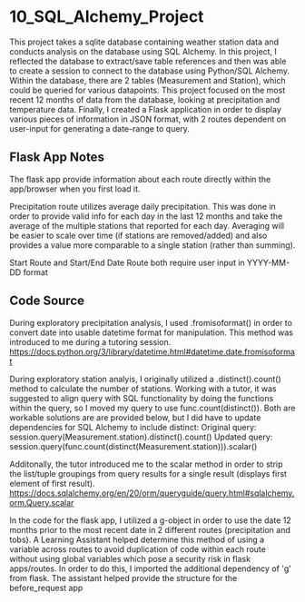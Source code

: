 # 10_SQL_Alchemy_Project

This project takes a sqlite database containing weather station data and conducts analysis on the database using SQL Alchemy. In this project, I reflected the database to extract/save table references and then was able to create a session to connect to the database using Python/SQL Alchemy. Within the database, there are 2 tables (Measurement and Station), which could be queried for various datapoints. This project focused on the most recent 12 months of data from the database, looking at precipitation and temperature data. Finally, I created a Flask application in order to display various pieces of information in JSON format, with 2 routes dependent on user-input for generating a date-range to query. 

Flask App Notes
- 

The flask app provide information about each route directly within the app/browser when you first load it. 

Precipitation route utilizes average daily precipitation. This was done in order to provide valid info for each day in the last 12 months and take the average of the multiple stations that reported for each day. Averaging will be easier to scale over time (if stations are removed/added) and also provides a value more comparable to a single station (rather than summing). 

Start Route and Start/End Date Route both require user input in YYYY-MM-DD format

Code Source
- 
During exploratory precipitation analysis, I used .fromisoformat() in order to convert date into usable datetime format for manipulation. This method was introduced to me during a tutoring session. 
https://docs.python.org/3/library/datetime.html#datetime.date.fromisoformat

During exploratory station analyis, I originally utilized a .distinct().count() method to calculate the number of stations. Working with a tutor, it was suggested to align query with SQL functionality by doing the functions within the query, so I moved my query to use func.count(distinct()). Both are workable solutions are are provided below, but I did have to update dependencies for SQL Alchemy to include distinct: 
Original query: 
session.query(Measurement.station).distinct().count()
Updated query: 
session.query(func.count(distinct(Measurement.station))).scalar()

Additonally, the tutor introduced me to the scalar method in order to strip the list/tuple groupings from query results for a single result (displays first element of first result). 
https://docs.sqlalchemy.org/en/20/orm/queryguide/query.html#sqlalchemy.orm.Query.scalar

In the code for the flask app, I utilized a g-object in order to use the date 12 months prior to the most recent date in 2 different routes (precipitation and tobs). A Learning Assistant helped determine this method of using a variable across routes to avoid duplication of code within each route without using global variables which pose a security risk in flask apps/routes. In order to do this, I imported the additional dependency of 'g' from flask. The assistant helped provide the structure for the before_request app 



